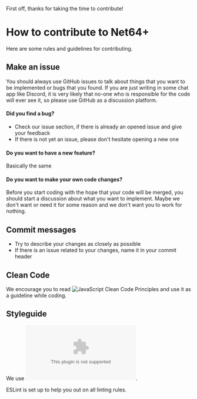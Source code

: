 First off, thanks for taking the time to contribute!

# How to contribute to Net64+

Here are some rules and guidelines for contributing.

## Make an issue

You should always use GitHub issues to talk about things that you want to be implemented or bugs that you found.
If you are just writing in some chat app like Discord, it is very likely that no-one who is responsible for the code will ever see it, so please use GitHub as a discussion platform.

#### Did you find a bug?

- Check our issue section, if there is already an opened issue and give your feedback
- If there is not yet an issue, please don't hesitate opening a new one

#### Do you want to have a new feature?

Basically the same

#### Do you want to make your own code changes?

Before you start coding with the hope that your code will be merged, you should start a discussion about what you want to implement. Maybe we don't want or need it for some reason and we don't want you to work for nothing.

## Commit messages

- Try to describe your changes as closely as possible
- If there is an issue related to your changes, name it in your commit header

## Clean Code

We encourage you to read ![JavaScript Clean Code Principles](https://github.com/ryanmcdermott/clean-code-javascript) and use it as a guideline while coding.

## Styleguide

We use ![JavaScript Standard Style](standardjs.com).

ESLint is set up to help you out on all linting rules.

